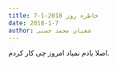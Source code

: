```yaml
---
title: خاطره روز 2018-1-7
date: 2018-1-7
author: شعبان محمد حسنی
---
```


اصلا یادم نمیاد امروز چی کار کردم.